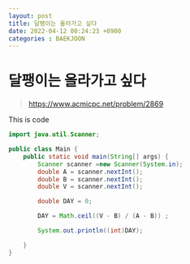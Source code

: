 ```yaml
---
layout: post
title: 달팽이는 올라가고 싶다
date: 2022-04-12 00:24:23 +0900
categories : BAEKJOON 
---
```

# 달팽이는 올라가고 싶다

> https://www.acmicpc.net/problem/2869


This is code
```java
import java.util.Scanner;

public class Main {
    public static void main(String[] args) {
        Scanner scanner =new Scanner(System.in);
        double A = scanner.nextInt();
        double B = scanner.nextInt();
        double V = scanner.nextInt();

        double DAY = 0;

        DAY = Math.ceil((V - B) / (A - B)) ;

        System.out.println((int)DAY);

    }
}

```